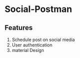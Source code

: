 # Social-Postman
## Features
1. Schedule post on social media 
2. User authentication
3. material Design
   